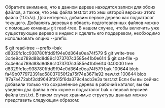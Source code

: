 Обратите внимание, что в данном дереве находятся записи для обоих файлов, а также, что хеш файла test.txt это хеш «второй версии» этого файла (1f7a7a). Для интереса, добавим первое дерево как подкаталог текущего. Добавлять деревья в область подготовленных файлов можно с помощью команды git read-tree. В нашем случае, чтобы включить уже существующее дерево в индекс и сделать его поддеревом, необходимо использовать опцию --prefix:

$ git read-tree --prefix=bak d8329fc1cc938780ffdd9f94e0d364e0ea74f579
$ git write-tree
3c4e9cd789d88d8d89c1073707c3585e41b0e614
$ git cat-file -p 3c4e9cd789d88d8d89c1073707c3585e41b0e614
040000 tree d8329fc1cc938780ffdd9f94e0d364e0ea74f579      bak
100644 blob fa49b077972391ad58037050f2a75f74e3671e92      new.txt
100644 blob 1f7a7a472abf3dd9643fd615f6da379c4acb3e3a      test.txt
Если бы вы сейчас добавили только что сохранённое дерево в рабочий каталог, вы бы увидели два файла в его корне и подкаталог bak с первой версией файла test.txt. В таком случае хранимые структуры данных можно представить следующим образом: